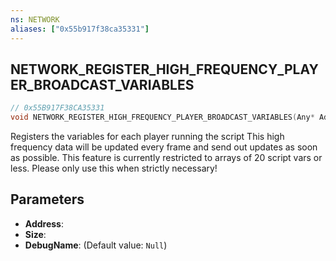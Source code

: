 ```yaml
---
ns: NETWORK
aliases: ["0x55b917f38ca35331"]
---
```

## NETWORK_REGISTER_HIGH_FREQUENCY_PLAYER_BROADCAST_VARIABLES

```c
// 0x55B917F38CA35331
void NETWORK_REGISTER_HIGH_FREQUENCY_PLAYER_BROADCAST_VARIABLES(Any* Address, int Size, string DebugName);
```

Registers the variables for each player running the script This high frequency data will be updated every frame and send out updates as soon as possible. This feature is currently restricted to arrays of 20 script vars or less. Please only use this when strictly necessary!


## Parameters
* **Address**: 
* **Size**: 
* **DebugName**: (Default value: `Null`)
